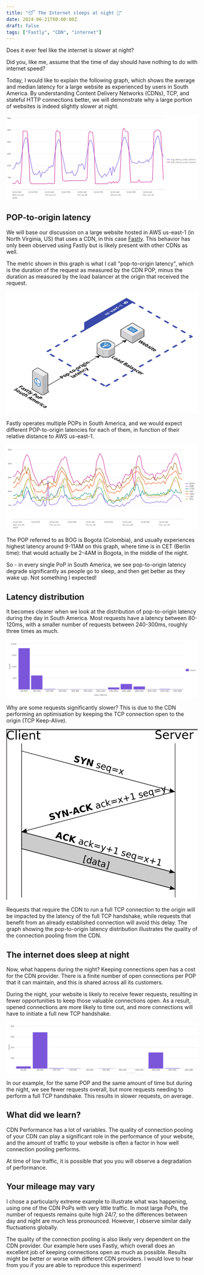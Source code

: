 ```yaml
---
title: "😴 The Internet sleeps at night 🌙"
date: 2024-06-21T00:00:00Z
draft: false
tags: ["Fastly", "CDN", "internet"]
---
```

Does it ever feel like the internet is slower at night?

Did you, like me, assume that the time of day should have nothing to do
with internet speed?

Today, I would like to explain the following graph, which shows the average
and median latency for a large website as experienced by users in South
America. By understanding Content Delivery Networks (CDNs), TCP, and stateful
HTTP connections better, we will demonstrate why a large portion of websites
is indeed slightly slower at night.

![POP to origin latency, South America](/assets/latency_south_america_light.png "Average and Median Latency from South America (ms)")


## POP-to-origin latency

We will base our discussion on a large website hosted in AWS us-east-1 (in North
Virginia, US) that uses a CDN, in this case [Fastly](https://www.fastly.com).
This behavior has only been observed using Fastly but is likely present with
other CDNs as well.

The metric shown in this graph is what I call "pop-to-origin latency", which is the
duration of the request as measured by the CDN POP, minus the duration as measured by
the load balancer at the origin that received the request.

![POP to origin latency](/assets/pop-to-origin-latency.png "Pop to origin latency")

Fastly operates multiple POPs in South America, and we would expect different
POP-to-origin latencies for each of them, in function of their relative distance
to AWS us-east-1.

![Average POP-to-origin latency by POP](/assets/pop-to-origin-latency-by-pop.png "Average POP-to-origin latency by POP in South America (ms)")


The POP referred to as BOG is Bogota (Colombia), and usually experiences highest latency
around 9-11AM on this graph, where time is in CET (Berlin time): that would
 actually be 2-4AM in Bogota, in the middle of the night.

So - in every single PoP in South America, we see pop-to-origin latency degrade
significantly as people go to sleep, and then get better as they wake up. Not
something I expected!


## Latency distribution

It becomes clearer when we look at the distribution of pop-to-origin latency during
the day in South America. Most requests have a latency between 80-120ms, with a smaller
number of requests between 240-300ms, roughly three times as much.

![POP-to-origin latency distribution for BOG (day, ms)](/assets/pop-to-origin-latency-distribution.png "POP-to-origin latency distribution for the POP BOG (day, ms)")

Why are some requests significantly slower? This is due to the CDN performing an
optimisation by keeping the TCP connection open to the origin (TCP Keep-Alive).

![TCP connection (Wikipedia, CC-BY-SA-3.0-migrated)](/assets/tcp-handshake.png "TCP connection (Wikipedia, CC-BY-SA-3.0-migrated)")

Requests that require the CDN to run a full TCP connection to the origin will be
impacted by the latency of the full TCP handshake, while requests that benefit
from an already established connection will avoid this delay. The graph showing
the pop-to-origin latency distribution illustrates the quality of the connection
pooling from the CDN.

## The internet does sleep at night

Now, what happens during the night? Keeping connections open has a cost for the
CDN provider. There is a finite number of open connections per POP that it can
maintain, and this is shared across all its customers.

During the night, your website is likely to receive fewer requests, resulting
in fewer opportunities to keep those valuable connections open. As a result,
opened connections are more likely to time out, and more connections will have
to initiate a full new TCP handshake.

![POP-to-origin latency distribution for BOG (night, ms)](/assets/pop-to-origin-latency-distribution-night.png "POP-to-origin latency distribution for the POP BOG (night, ms)")

In our example, for the same POP and the same amount of time but during the
night, we see fewer requests overall, but more requests needing to perform a
full TCP handshake. This results in slower requests, on average.

## What did we learn?

CDN Performance has a lot of variables. The quality of connection pooling of
your CDN can play a significant role in the performance of your website, and
the amount of traffic to your website is often a factor in how well connection
pooling performs.

At time of low traffic, it is possible that you you will observe a degradation
of performance.

## Your mileage may vary

I chose a particularly extreme example to illustrate what was happening, using
one of the CDN PoPs with very little traffic. In most large PoPs, the number
of requests remains quite high 24/7, so the differences between day and night
are much less pronounced. However, I observe similar daily fluctuations
globally.

The quality of the connection pooling is also likely very dependent on the
CDN provider. Our example here uses Fastly, which overall does an excellent
job of keeping connections open as much as possible. Results might be better
or worse with different CDN providers. I would love to hear from you if you
are able to reproduce this experiment!
